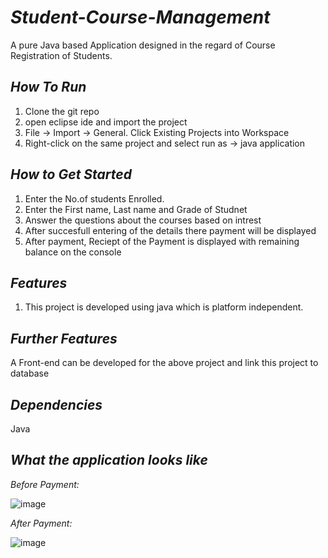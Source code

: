 # *Student-Course-Management*
A pure Java based Application designed in the regard of Course Registration of Students.

## *How To Run*
1. Clone the git repo
2. open eclipse ide and import the project 
4. File -> Import -> General. Click Existing Projects into Workspace
3. Right-click on the same project and select run as -> java application

## *How to Get Started*
1. Enter the No.of students Enrolled.
2. Enter the First name, Last name and Grade of Studnet 
3. Answer the questions about the courses based on intrest
4. After succesfull entering of the details there payment will be displayed
5. After payment, Reciept of the Payment is displayed with remaining balance on the console

## *Features*
1. This project is developed using java which is platform independent.

## *Further Features*
A Front-end can be developed for the above project and link this project to database

## *Dependencies*
Java 

## *What the application looks like* 

*Before Payment:*

![image](https://user-images.githubusercontent.com/88368215/158054280-416f265f-b71c-4bdf-8bf7-b0afe2e255e0.png)

*After Payment:*

![image](https://user-images.githubusercontent.com/88368215/158054306-115f3573-4fa0-4ac2-80a6-dc3d51cd4afd.png)

